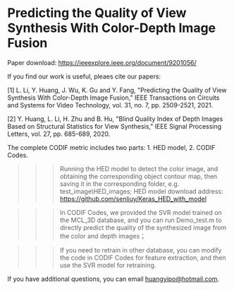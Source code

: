 # Predicting the Quality of View Synthesis With Color-Depth Image Fusion

Paper download: https://ieeexplore.ieee.org/document/9201056/


If you find our work is useful, pleaes cite our papers:

[1] L. Li, Y. Huang, J. Wu, K. Gu and Y. Fang, "Predicting the Quality of View Synthesis With Color-Depth Image Fusion," IEEE Transactions on Circuits and Systems for Video Technology, vol. 31, no. 7, pp. 2509-2521, 2021.

[2] Y. Huang, L. Li, H. Zhu and B. Hu, "Blind Quality Index of Depth Images Based on Structural Statistics for View Synthesis," IEEE Signal Processing Letters, vol. 27, pp. 685-689, 2020.

The complete CODIF metric includes two parts: 1. HED model, 2. CODIF Codes.

>>>Running the HED model to detect the color image, and obtaining the corresponding object contour map, then saving it in the corresponding folder, e.g. test_image\HED_images;
        HED model download address: https://github.com/senliuy/Keras_HED_with_model

>>>In CODIF Codes, we provided the SVR model trained on the MCL_3D database, and you can run Demo_test.m to directly predict the quality of the synthesized image from the color and depth images；

>>>If you need to retrain in other database, you can modify the code in CODIF Codes for feature extraction, and then use the SVR model for retraining.

If you have additional questions, you can email huangyipo@hotmail.com.
